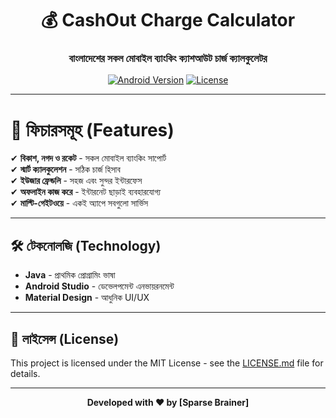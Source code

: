 <div align="center">
  
# 💰 CashOut Charge Calculator  
### বাংলাদেশের সকল মোবাইল ব্যাংকিং ক্যাশআউট চার্জ ক্যালকুলেটর  

[![Android Version](https://img.shields.io/badge/Android-5.0%2B-brightgreen)](https://www.android.com)
[![License](https://img.shields.io/badge/License-MIT-blue)](https://opensource.org/licenses/MIT)

</div>

---

# 📱 ফিচারসমূহ (Features)

✔ **বিকাশ, নগদ ও রকেট** - সকল মোবাইল ব্যাংকিং সাপোর্ট  
✔ **স্মার্ট ক্যালকুলেশন** - সঠিক চার্জ হিসাব  
✔ **ইউজার ফ্রেন্ডলি** - সহজ এবং সুন্দর ইন্টারফেস  
✔ **অফলাইন কাজ করে** - ইন্টারনেট ছাড়াই ব্যবহারযোগ্য  
✔ **মাল্টি-গেইটওয়ে** - একই অ্যাপে সবগুলো সার্ভিস  

---

## 🛠️ টেকনোলজি (Technology)

- **Java** - প্রাথমিক প্রোগ্রামিং ভাষা
- **Android Studio** - ডেভেলপমেন্ট এনভায়রনমেন্ট  
- **Material Design** - আধুনিক UI/UX 

---

## 📜 লাইসেন্স (License)

This project is licensed under the MIT License - see the [LICENSE.md](LICENSE.md) file for details.

---

<div align="center">
  
**Developed with ❤️ by [Sparse Brainer]** 

</div>
